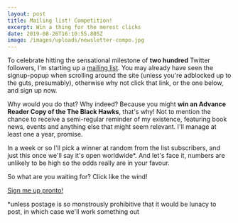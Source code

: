 ```yaml
---
layout: post
title: Mailing list! Competition!
excerpt: Win a thing for the merest clicks
date: 2019-08-26T16:10:55.805Z
image: /images/uploads/newsletter-compo.jpg
---
```

To celebrate hitting the sensational milestone of __two hundred__ Twitter followers, I'm starting up a [mailing list](http://eepurl.com/gBvwHH). You may already have seen the signup-popup when scrolling around the site (unless you're adblocked up to the guts, presumably), otherwise why not click that link, or the one below, and sign up now.

Why would you do that? Why indeed? Because you might __win an Advance Reader Copy of the The Black Hawks__, that's why! Not to mention the chance to receive a semi-regular reminder of my existence, featuring book news, events and anything else that might seem relevant. I'll manage at least one a year, promise.

In a week or so I'll pick a winner at random from the list subscribers, and just this once we'll say it's open worldwide*. And let's face it, numbers are unlikely to be high so the odds really are in your favour.

So what are you waiting for? Click like the wind!

[Sign me up pronto!](http://eepurl.com/gBvwHH)


*unless postage is so monstrously prohibitive that it would be lunacy to post, in which case we'll work something out
